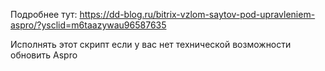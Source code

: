 Подробнее тут: https://dd-blog.ru/bitrix-vzlom-saytov-pod-upravleniem-aspro/?ysclid=m6taazywau96587635

Исполнять этот скрипт если у вас нет технической возможности обновить Aspro
